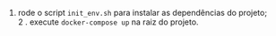 1. rode o script `init_env.sh` para instalar as dependências do projeto; <br />
2 . execute `docker-compose up` na raiz do projeto.
